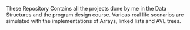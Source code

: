 These Repository Contains all the projects done by me in the Data Structures and the program design course.
Various real life scenarios are simulated with the implementations of Arrays, linked lists and AVL trees.
